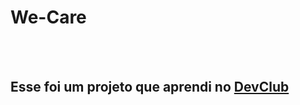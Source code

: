 <h1>We-Care</h1>
<br>
<br>
<h2>Esse foi um projeto que aprendi no <a href="http://rodolfomori.com.br">DevClub</a></h2>
                                         
